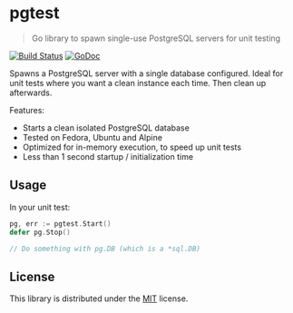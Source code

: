 # pgtest

> Go library to spawn single-use PostgreSQL servers for unit testing

[![Build Status](https://github.com/rubenv/pgtest/workflows/Test/badge.svg)](https://github.com/rubenv/pgtest/actions) [![GoDoc](https://godoc.org/github.com/rubenv/pgtest?status.png)](https://godoc.org/github.com/rubenv/pgtest)

Spawns a PostgreSQL server with a single database configured. Ideal for unit
tests where you want a clean instance each time. Then clean up afterwards.

Features:

* Starts a clean isolated PostgreSQL database
* Tested on Fedora, Ubuntu and Alpine
* Optimized for in-memory execution, to speed up unit tests
* Less than 1 second startup / initialization time

## Usage

In your unit test:
```go
pg, err := pgtest.Start()
defer pg.Stop()

// Do something with pg.DB (which is a *sql.DB)
```

## License

This library is distributed under the [MIT](LICENSE) license.
